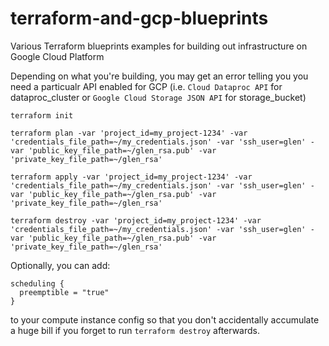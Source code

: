 # terraform-and-gcp-blueprints
Various Terraform blueprints examples for building out infrastructure on Google Cloud Platform

Depending on what you're building, you may get an error telling you you need a particualr API enabled for GCP (i.e. `Cloud Dataproc API` for dataproc_cluster or `Google Cloud Storage JSON API` for storage_bucket)

```
terraform init 

terraform plan -var 'project_id=my_project-1234' -var 'credentials_file_path=~/my_credentials.json' -var 'ssh_user=glen' -var 'public_key_file_path=~/glen_rsa.pub' -var 'private_key_file_path=~/glen_rsa'

terraform apply -var 'project_id=my_project-1234' -var 'credentials_file_path=~/my_credentials.json' -var 'ssh_user=glen' -var 'public_key_file_path=~/glen_rsa.pub' -var 'private_key_file_path=~/glen_rsa'

terraform destroy -var 'project_id=my_project-1234' -var 'credentials_file_path=~/my_credentials.json' -var 'ssh_user=glen' -var 'public_key_file_path=~/glen_rsa.pub' -var 'private_key_file_path=~/glen_rsa'
```

Optionally, you can add:

```
scheduling {
  preemptible = "true"
}
```

to your compute instance config so that you don't accidentally accumulate a huge bill if you forget to run `terraform destroy` afterwards.
